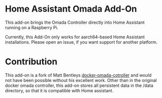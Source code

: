 # Home Assistant Omada Add-On
This add-on brings the Omada Controller directly into Home Assistant running on a Raspberry Pi.

Currently, this Add-On  only works for aarch64-based Home Assistant installations. Please open an issue, if you want support for another platform.


# Contribution 
This add-on is a fork of Matt Bentleys [docker-omada-cotroller](https://github.com/mbentley/docker-omada-controller) and would not have been possible without his excellent work. Other than in the original docker omada controller, this add-on stores all persistent data in the /data directory, so that it is compatible with Home assistant. 
